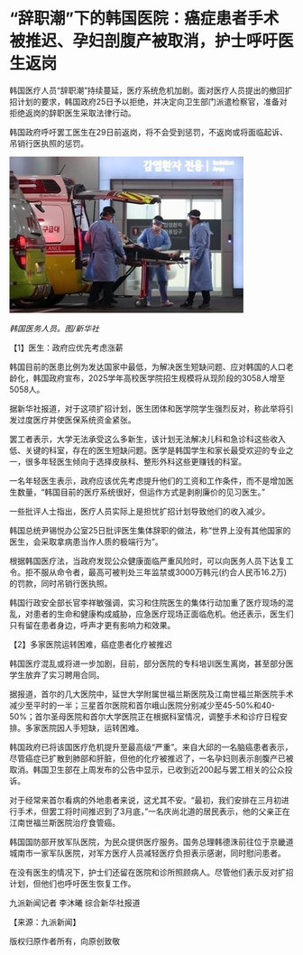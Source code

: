 # “辞职潮”下的韩国医院：癌症患者手术被推迟、孕妇剖腹产被取消，护士呼吁医生返岗

韩国医疗人员“辞职潮”持续蔓延，医疗系统危机加剧。面对医疗人员提出的撤回扩招计划的要求，韩国政府25日予以拒绝，并决定向卫生部门派遣检察官，准备对拒绝返岗的辞职医生采取法律行动。

韩国政府呼吁罢工医生在29日前返岗，将不会受到惩罚，不返岗或将面临起诉、吊销行医执照的惩罚。

![d107831ea11949c288624cf4f36aa27c.jpg](https://raw.githubusercontent.com/qqhsx/qqnews_image/main/2024/02/26/“辞职潮”下的韩国医院：癌症患者手术被推迟、孕妇剖腹产被取消，护士呼吁医生返岗/d107831ea11949c288624cf4f36aa27c.jpg)

_韩国医务人员。图/新华社_

【1】医生：政府应优先考虑涨薪

韩国目前的医患比例为发达国家中最低，为解决医生短缺问题、应对韩国的人口老龄化，韩国政府宣布，2025学年高校医学院招生规模将从现阶段的3058人增至5058人。

据新华社报道，对于这项扩招计划，医生团体和医学院学生强烈反对，称此举将引发过度医疗并使医保系统资金紧张。

罢工者表示，大学无法承受这么多新生，该计划无法解决儿科和急诊科这些收入低、关键的科室，存在的医生短缺问题。医学是韩国学生和家长最受欢迎的专业之一，很多年轻医生倾向于选择皮肤科、整形外科这些更赚钱的科室。

一名年轻医生表示，政府应该优先考虑提升他们的工资和工作条件，而不是增加医生数量，“韩国目前的医疗系统很好，但运作方式是剥削廉价的见习医生。”

一些批评人士指出，医疗人员实际上是担忧扩招计划导致他们的收入减少。

韩国总统尹锡悦办公室25日批评医生集体辞职的做法，称“世界上没有其他国家的医生，会采取拿病患当作人质的极端行为”。

根据韩国医疗法，当政府发现公众健康面临严重风险时，可以向医务人员下达复工令。拒不服从命令者，最高可被判处三年监禁或3000万韩元(约合人民币16.2万)的罚款，同时吊销行医执照。

韩国行政安全部长官李祥敏强调，实习和住院医生的集体行动加重了医疗现场的混乱，对患者的生命和健康构成威胁，应急医疗现场正面临危机。他还表示，医生们只有留在患者身边，呼声才更有影响力和效果。

【2】多家医院运转困难，癌症患者化疗被推迟

韩国医疗混乱或将进一步加剧，目前，部分医院的专科培训医生离岗，甚至部分医学生放弃了实习聘用合同。

据报道，首尔的几大医院中，延世大学附属世福兰斯医院及江南世福兰斯医院手术减少至平时的一半；三星首尔医院和首尔峨山医院分别减少至45-50%和40-50%；首尔圣母医院和首尔大学医院正在根据科室情况，调整手术和诊疗日程安排。多家医院因人手短缺，运转困难。

韩国政府已将该国医疗危机提升至最高级“严重”。来自大邱的一名脑癌患者表示，尽管癌症已扩散到肺部和肝脏，但他的化疗被推迟了，一名孕妇则表示剖腹产已被取消。韩国卫生部在上周发布的公告中显示，已收到近200起与罢工相关的公众投诉。

对于经常来首尔看病的外地患者来说，这尤其不安。“最初，我们安排在三月初进行手术，但罢工将时间推迟到了3月底，”一名庆尚北道的居民表示，他的父亲正在江南世福兰斯医院治疗食管癌。

韩国国防部开放军队医院，为民众提供医疗服务。国务总理韩德洙前往位于京畿道城南市一家军队医院，对军方医疗人员减轻医疗负担表示感谢，同时慰问患者。

在没有医生的情况下，护士们还留在医院和诊所照顾病人。尽管他们表示反对扩招计划，但他们也呼吁医生恢复工作。

九派新闻记者 李沐曦 综合新华社报道

【来源：九派新闻】

版权归原作者所有，向原创致敬

